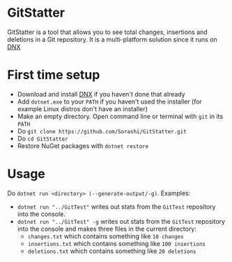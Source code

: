 GitStatter
===

GitStatter is a tool that allows you to see total changes, insertions and deletions in a Git repository.
It is a multi-platform solution since it runs on [DNX][1]

# First time setup
- Download and install [DNX][1] if you haven't done that already
- Add `dotnet.exe` to your `PATH` if you haven't used the installer (for example Linux distros don't have an installer)
- Make an empty directory. Open command line or terminal with `git` in its `PATH`
- Do `git clone https://github.com/Sorashi/GitStatter.git`
- Do `cd GitStatter`
- Restore NuGet packages with `dotnet restore`

# Usage
Do `dotnet run <directory> (--generate-output/-g)`.
Examples:
- `dotnet run "../GitTest"` writes out stats from the `GitTest` repository into the console.
- `dotnet run "../GitTest" -g` writes out stats from the `GitTest` repository into the console and makes three files in the current directory:
    - `changes.txt` which contains something like `10 changes`
    - `insertions.txt` which contains something like `100 insertions`
    - `deletions.txt` which contains something like `20 deletions`

[1]: https://www.microsoft.com/net/download
